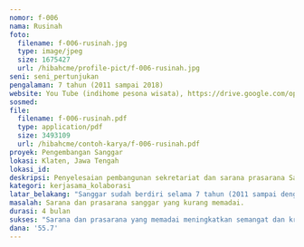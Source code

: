 ```yaml
---
nomor: f-006
nama: Rusinah
foto:
  filename: f-006-rusinah.jpg
  type: image/jpeg
  size: 1675427
  url: /hibahcme/profile-pict/f-006-rusinah.jpg
seni: seni_pertunjukan
pengalaman: 7 tahun (2011 sampai 2018)
website: You Tube (indihome pesona wisata), https://drive.google.com/open?id=1k80t41O0M-LsgjoSstHMRTw-TjOCq1Jb
sosmed:
file:
  filename: f-006-rusinah.pdf
  type: application/pdf
  size: 3493109
  url: /hibahcme/contoh-karya/f-006-rusinah.pdf
proyek: Pengembangan Sanggar
lokasi: Klaten, Jawa Tengah
lokasi_id:
deskripsi: Penyelesaian pembangunan sekretariat dan sarana prasarana Sanggar Kridho Laras.
kategori: kerjasama_kolaborasi
latar_belakang: "Sanggar sudah berdiri selama 7 tahun (2011 sampai dengan 2018). Hal ini membuktikan bahwa sanggar mampu menarik sekelompok/anggota masyarakat untuk tetap aktif melestarikan dan menggenerasikan budaya. Sampai saat ini sarana dan prasarana sanggar kurang memadai untuk menampung sekelompok atau anggota masyarakat yang ingin belajar dan berlatih sebagai kegiatan rutin."
masalah: Sarana dan prasarana sanggar yang kurang memadai.
durasi: 4 bulan
sukses: "Sarana dan prasarana yang memadai meningkatkan semangat dan kreativitas masyarakat dalam melestarikan budaya."
dana: '55.7'
---
```

